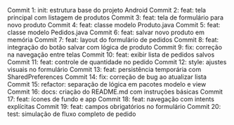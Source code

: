 
Commit 1: init: estrutura base do projeto Android
Commit 2: feat: tela principal com listagem de produtos
Commit 3: feat: tela de formulário para novo produto
Commit 4: feat: classe modelo Produto.java
Commit 5: feat: classe modelo Pedidos.java
Commit 6: feat: salvar novo produto em memória
Commit 7: feat: layout do formulário de pedidos
Commit 8: feat: integração do botão salvar com lógica de produto
Commit 9: fix: correção na navegação entre telas
Commit 10: feat: exibir lista de pedidos salvos
Commit 11: feat: controle de quantidade no pedido
Commit 12: style: ajustes visuais no formulário
Commit 13: feat: persistência temporária com SharedPreferences
Commit 14: fix: correção de bug ao atualizar lista
Commit 15: refactor: separação de lógica em pacotes modelo e view
Commit 16: docs: criação do README.md com instruções básicas
Commit 17: feat: ícones de fundo e app
Commit 18: feat: navegação com intents explícitas
Commit 19: feat: campos obrigatórios no formulário
Commit 20: test: simulação de fluxo completo de pedido